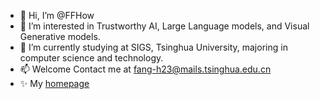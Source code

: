 - 👋 Hi, I’m @FFHow
- 👀 I’m interested in Trustworthy AI, Large Language models, and Visual Generative models.
- 🌱 I’m currently studying at SIGS, Tsinghua University, majoring in computer science and technology.
- 📫 Welcome Contact me at fang-h23@mails.tsinghua.edu.cn
- ✨ My [homepage](https://ffhibnese.github.io/)

<!---
ffhibnese/ffhibnese is a ✨ special ✨ repository because its `README.md` (this file) appears on your GitHub profile.
You can click the Preview link to take a look at your changes.
--->

